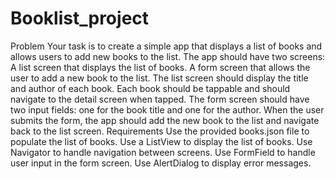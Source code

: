 # Booklist_project
Problem
Your task is to create a simple app that displays a list of books and allows users to add new books to the list.
The app should have two screens:
A list screen that displays the list of books.
A form screen that allows the user to add a new book to the list. 
The list screen should display the title and author of each book. Each book should be tappable and should navigate to the detail screen when tapped.
The form screen should have two input fields: one for the book title and one for the author. When the user submits the form, the app should add the new book to the list and navigate back to the list screen.
Requirements
Use the provided books.json file to populate the list of books.
Use a ListView to display the list of books.
Use Navigator to handle navigation between screens.
Use FormField to handle user input in the form screen.
Use AlertDialog to display error messages.
